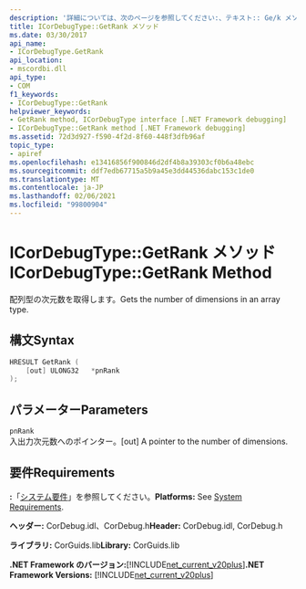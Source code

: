 ```yaml
---
description: '詳細については、次のページを参照してください:、テキスト:: Ge/k メソッド'
title: ICorDebugType::GetRank メソッド
ms.date: 03/30/2017
api_name:
- ICorDebugType.GetRank
api_location:
- mscordbi.dll
api_type:
- COM
f1_keywords:
- ICorDebugType::GetRank
helpviewer_keywords:
- GetRank method, ICorDebugType interface [.NET Framework debugging]
- ICorDebugType::GetRank method [.NET Framework debugging]
ms.assetid: 72d3d927-f590-4f2d-8f60-448f3dfb96af
topic_type:
- apiref
ms.openlocfilehash: e13416856f900846d2df4b8a39303cf0b6a48ebc
ms.sourcegitcommit: ddf7edb67715a5b9a45e3dd44536dabc153c1de0
ms.translationtype: MT
ms.contentlocale: ja-JP
ms.lasthandoff: 02/06/2021
ms.locfileid: "99800904"
---
```

# <a name="icordebugtypegetrank-method"></a><span data-ttu-id="34700-103">ICorDebugType::GetRank メソッド</span><span class="sxs-lookup"><span data-stu-id="34700-103">ICorDebugType::GetRank Method</span></span>

<span data-ttu-id="34700-104">配列型の次元数を取得します。</span><span class="sxs-lookup"><span data-stu-id="34700-104">Gets the number of dimensions in an array type.</span></span>  
  
## <a name="syntax"></a><span data-ttu-id="34700-105">構文</span><span class="sxs-lookup"><span data-stu-id="34700-105">Syntax</span></span>  
  
```cpp  
HRESULT GetRank (  
    [out] ULONG32   *pnRank  
);  
```  
  
## <a name="parameters"></a><span data-ttu-id="34700-106">パラメーター</span><span class="sxs-lookup"><span data-stu-id="34700-106">Parameters</span></span>  

 `pnRank`  
 <span data-ttu-id="34700-107">入出力次元数へのポインター。</span><span class="sxs-lookup"><span data-stu-id="34700-107">[out] A pointer to the number of dimensions.</span></span>  
  
## <a name="requirements"></a><span data-ttu-id="34700-108">要件</span><span class="sxs-lookup"><span data-stu-id="34700-108">Requirements</span></span>  

 <span data-ttu-id="34700-109">**:**「[システム要件](../../get-started/system-requirements.md)」を参照してください。</span><span class="sxs-lookup"><span data-stu-id="34700-109">**Platforms:** See [System Requirements](../../get-started/system-requirements.md).</span></span>  
  
 <span data-ttu-id="34700-110">**ヘッダー:** CorDebug.idl、CorDebug.h</span><span class="sxs-lookup"><span data-stu-id="34700-110">**Header:** CorDebug.idl, CorDebug.h</span></span>  
  
 <span data-ttu-id="34700-111">**ライブラリ:** CorGuids.lib</span><span class="sxs-lookup"><span data-stu-id="34700-111">**Library:** CorGuids.lib</span></span>  
  
 <span data-ttu-id="34700-112">**.NET Framework のバージョン:**[!INCLUDE[net_current_v20plus](../../../../includes/net-current-v20plus-md.md)]</span><span class="sxs-lookup"><span data-stu-id="34700-112">**.NET Framework Versions:** [!INCLUDE[net_current_v20plus](../../../../includes/net-current-v20plus-md.md)]</span></span>
